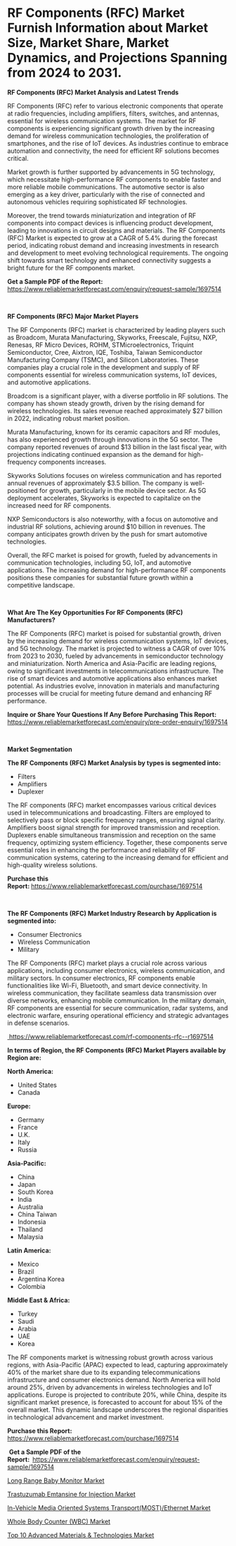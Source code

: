 <p><h1>RF Components (RFC) Market Furnish Information about Market Size, Market Share, Market Dynamics, and Projections Spanning from 2024 to 2031.</h1></p><p><strong>RF Components (RFC) Market Analysis and Latest Trends</strong></p>
<p><p>RF Components (RFC) refer to various electronic components that operate at radio frequencies, including amplifiers, filters, switches, and antennas, essential for wireless communication systems. The market for RF components is experiencing significant growth driven by the increasing demand for wireless communication technologies, the proliferation of smartphones, and the rise of IoT devices. As industries continue to embrace automation and connectivity, the need for efficient RF solutions becomes critical.</p><p>Market growth is further supported by advancements in 5G technology, which necessitate high-performance RF components to enable faster and more reliable mobile communications. The automotive sector is also emerging as a key driver, particularly with the rise of connected and autonomous vehicles requiring sophisticated RF technologies. </p><p>Moreover, the trend towards miniaturization and integration of RF components into compact devices is influencing product development, leading to innovations in circuit designs and materials. The RF Components (RFC) Market is expected to grow at a CAGR of 5.4% during the forecast period, indicating robust demand and increasing investments in research and development to meet evolving technological requirements. The ongoing shift towards smart technology and enhanced connectivity suggests a bright future for the RF components market.</p></p>
<p><strong>Get a Sample PDF of the Report:&nbsp;</strong> <a href="https://www.reliablemarketforecast.com/enquiry/request-sample/1697514?utm_campaign=1283&utm_medium=2&utm_source=Github&utm_content=ia&utm_term=12102024&utm_id=rf-components-rfc">https://www.reliablemarketforecast.com/enquiry/request-sample/1697514</a></p>
<p>&nbsp;</p>
<p><strong>RF Components (RFC) Major Market Players</strong></p>
<p><p>The RF Components (RFC) market is characterized by leading players such as Broadcom, Murata Manufacturing, Skyworks, Freescale, Fujitsu, NXP, Renesas, RF Micro Devices, ROHM, STMicroelectronics, Triquint Semiconductor, Cree, Aixtron, IQE, Toshiba, Taiwan Semiconductor Manufacturing Company (TSMC), and Silicon Laboratories. These companies play a crucial role in the development and supply of RF components essential for wireless communication systems, IoT devices, and automotive applications.</p><p>Broadcom is a significant player, with a diverse portfolio in RF solutions. The company has shown steady growth, driven by the rising demand for wireless technologies. Its sales revenue reached approximately $27 billion in 2022, indicating robust market position.</p><p>Murata Manufacturing, known for its ceramic capacitors and RF modules, has also experienced growth through innovations in the 5G sector. The company reported revenues of around $13 billion in the last fiscal year, with projections indicating continued expansion as the demand for high-frequency components increases.</p><p>Skyworks Solutions focuses on wireless communication and has reported annual revenues of approximately $3.5 billion. The company is well-positioned for growth, particularly in the mobile device sector. As 5G deployment accelerates, Skyworks is expected to capitalize on the increased need for RF components.</p><p>NXP Semiconductors is also noteworthy, with a focus on automotive and industrial RF solutions, achieving around $10 billion in revenues. The company anticipates growth driven by the push for smart automotive technologies.</p><p>Overall, the RFC market is poised for growth, fueled by advancements in communication technologies, including 5G, IoT, and automotive applications. The increasing demand for high-performance RF components positions these companies for substantial future growth within a competitive landscape.</p></p>
<p>&nbsp;</p>
<p><strong>What Are The Key Opportunities For RF Components (RFC) Manufacturers?</strong></p>
<p><p>The RF Components (RFC) market is poised for substantial growth, driven by the increasing demand for wireless communication systems, IoT devices, and 5G technology. The market is projected to witness a CAGR of over 10% from 2023 to 2030, fueled by advancements in semiconductor technology and miniaturization. North America and Asia-Pacific are leading regions, owing to significant investments in telecommunications infrastructure. The rise of smart devices and automotive applications also enhances market potential. As industries evolve, innovation in materials and manufacturing processes will be crucial for meeting future demand and enhancing RF performance.</p></p>
<p><strong>Inquire or Share Your Questions If Any Before Purchasing This Report:</strong> <a href="https://www.reliablemarketforecast.com/enquiry/pre-order-enquiry/1697514?utm_campaign=1283&utm_medium=2&utm_source=Github&utm_content=ia&utm_term=12102024&utm_id=rf-components-rfc">https://www.reliablemarketforecast.com/enquiry/pre-order-enquiry/1697514</a></p>
<p>&nbsp;</p>
<p><strong>Market Segmentation</strong></p>
<p><strong>The RF Components (RFC) Market Analysis by types is segmented into:</strong></p>
<p><ul><li>Filters</li><li>Amplifiers</li><li>Duplexer</li></ul></p>
<p><p>The RF components (RFC) market encompasses various critical devices used in telecommunications and broadcasting. Filters are employed to selectively pass or block specific frequency ranges, ensuring signal clarity. Amplifiers boost signal strength for improved transmission and reception. Duplexers enable simultaneous transmission and reception on the same frequency, optimizing system efficiency. Together, these components serve essential roles in enhancing the performance and reliability of RF communication systems, catering to the increasing demand for efficient and high-quality wireless solutions.</p></p>
<p><strong>Purchase this Report:&nbsp;</strong><a href="https://www.reliablemarketforecast.com/purchase/1697514?utm_campaign=1283&utm_medium=2&utm_source=Github&utm_content=ia&utm_term=12102024&utm_id=rf-components-rfc">https://www.reliablemarketforecast.com/purchase/1697514</a></p>
<p>&nbsp;</p>
<p><strong>The RF Components (RFC) Market Industry Research by Application is segmented into:</strong></p>
<p><ul><li>Consumer Electronics</li><li>Wireless Communication</li><li>Military</li></ul></p>
<p><p>The RF Components (RFC) market plays a crucial role across various applications, including consumer electronics, wireless communication, and military sectors. In consumer electronics, RF components enable functionalities like Wi-Fi, Bluetooth, and smart device connectivity. In wireless communication, they facilitate seamless data transmission over diverse networks, enhancing mobile communication. In the military domain, RF components are essential for secure communication, radar systems, and electronic warfare, ensuring operational efficiency and strategic advantages in defense scenarios.</p></p>
<p><a href="https://www.reliablemarketforecast.com/rf-components-rfc--r1697514?utm_campaign=1283&utm_medium=2&utm_source=Github&utm_content=ia&utm_term=12102024&utm_id=rf-components-rfc">&nbsp;https://www.reliablemarketforecast.com/rf-components-rfc--r1697514</a></p>
<p><strong>In terms of Region, the RF Components (RFC) Market Players available by Region are:</strong></p>
<p>
    <p> <strong> North America: </strong>
        <ul>
            <li>United States</li>
            <li>Canada</li>
        </ul>
        </p> 
    <p> <strong> Europe: </strong>
        <ul>
            <li>Germany</li>
            <li>France</li>
            <li>U.K.</li>
            <li>Italy</li>
            <li>Russia</li>
        </ul>
        </p> 
    <p> <strong> Asia-Pacific: </strong>
        <ul>
            <li>China</li>
            <li>Japan</li>
            <li>South Korea</li>
            <li>India</li>
            <li>Australia</li>
            <li>China Taiwan</li>
            <li>Indonesia</li>
            <li>Thailand</li>
            <li>Malaysia</li>
        </ul>
        </p> 
    <p> <strong> Latin America: </strong>
        <ul>
            <li>Mexico</li>
            <li>Brazil</li>
            <li>Argentina Korea</li>
            <li>Colombia</li>
        </ul>
        </p> 
    <p> <strong> Middle East & Africa: </strong>
        <ul>
            <li>Turkey</li>
            <li>Saudi</li>
            <li>Arabia</li>
            <li>UAE</li>
            <li>Korea</li>
        </ul>
    </p>
    </p>
<p><p>The RF components market is witnessing robust growth across various regions, with Asia-Pacific (APAC) expected to lead, capturing approximately 40% of the market share due to its expanding telecommunications infrastructure and consumer electronics demand. North America will hold around 25%, driven by advancements in wireless technologies and IoT applications. Europe is projected to contribute 20%, while China, despite its significant market presence, is forecasted to account for about 15% of the overall market. This dynamic landscape underscores the regional disparities in technological advancement and market investment.</p></p>
<p><strong>Purchase this Report: </strong><a href="https://www.reliablemarketforecast.com/purchase/1697514?utm_campaign=1283&utm_medium=2&utm_source=Github&utm_content=ia&utm_term=12102024&utm_id=rf-components-rfc">https://www.reliablemarketforecast.com/purchase/1697514</a></p>
<p>&nbsp;<strong>Get a Sample PDF of the Report:&nbsp;&nbsp;</strong><a href="https://www.reliablemarketforecast.com/enquiry/request-sample/1697514?utm_campaign=1283&utm_medium=2&utm_source=Github&utm_content=ia&utm_term=12102024&utm_id=rf-components-rfc">https://www.reliablemarketforecast.com/enquiry/request-sample/1697514</a></p>
<p><strong></strong></p>
<p><p><a href="https://www.linkedin.com/pulse/long-range-baby-monitor-market-trends-strategic-insights-w4fxe?utm_campaign=1283&utm_medium=2&utm_source=Github&utm_content=ia&utm_term=12102024&utm_id=rf-components-rfc">Long Range Baby Monitor Market</a></p><p><a href="https://www.linkedin.com/pulse/analyzing-global-trastuzumab-emtansine-injection-market-growth-owgaf?utm_campaign=1283&utm_medium=2&utm_source=Github&utm_content=ia&utm_term=12102024&utm_id=rf-components-rfc">Trastuzumab Emtansine for Injection Market</a></p><p><a href="https://github.com/dzych10/Market-Research-Report-List-1/blob/main/in-vehicle-media-oriented-systems-transportmostethernet-market.md?utm_campaign=1283&utm_medium=2&utm_source=Github&utm_content=ia&utm_term=12102024&utm_id=rf-components-rfc">In-Vehicle Media Oriented Systems Transport(MOST)/Ethernet Market</a></p><p><a href="https://www.linkedin.com/pulse/whole-body-counter-wbc-market-ecosystem-competitive-gjtic?utm_campaign=1283&utm_medium=2&utm_source=Github&utm_content=ia&utm_term=12102024&utm_id=rf-components-rfc">Whole Body Counter (WBC) Market</a></p><p><a href="https://github.com/brindal51/Market-Research-Report-List-1/blob/main/top-10-advanced-materials-technologies-market.md?utm_campaign=1283&utm_medium=2&utm_source=Github&utm_content=ia&utm_term=12102024&utm_id=rf-components-rfc">Top 10 Advanced Materials & Technologies Market</a></p></p>
